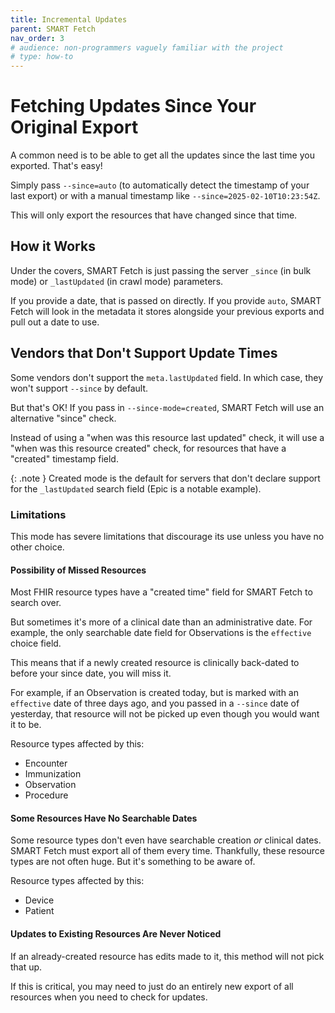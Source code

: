 ```yaml
---
title: Incremental Updates
parent: SMART Fetch
nav_order: 3
# audience: non-programmers vaguely familiar with the project
# type: how-to
---
```


# Fetching Updates Since Your Original Export

A common need is to be able to get all the updates since the last time you exported.
That's easy!

Simply pass `--since=auto` (to automatically detect the timestamp of your last export)
or with a manual timestamp like `--since=2025-02-10T10:23:54Z`.

This will only export the resources that have changed since that time.

## How it Works

Under the covers, SMART Fetch is just passing the server `_since` (in bulk mode)
or `_lastUpdated` (in crawl mode) parameters.

If you provide a date, that is passed on directly.
If you provide `auto`, SMART Fetch will look in the metadata it stores alongside your previous
exports and pull out a date to use.

## Vendors that Don't Support Update Times

Some vendors don't support the `meta.lastUpdated` field.
In which case, they won't support `--since` by default.

But that's OK!
If you pass in `--since-mode=created`, SMART Fetch will use an alternative "since" check.

Instead of using a "when was this resource last updated" check, it will use a
"when was this resource created" check, for resources that have a "created" timestamp field.

{: .note }
Created mode is the default for servers that don't
declare support for the `_lastUpdated` search field (Epic is a notable example).

### Limitations

This mode has severe limitations that discourage its use unless you have no other choice.

#### Possibility of Missed Resources

Most FHIR resource types have a "created time" field for SMART Fetch to search over.

But sometimes it's more of a clinical date than an administrative date.
For example, the only searchable date field for Observations is the `effective` choice field.

This means that if a newly created resource is clinically back-dated to before your since date,
you will miss it.

For example, if an Observation is created today, but is marked with an `effective` date of three
days ago, and you passed in a `--since` date of yesterday, that resource will not be picked up
even though you would want it to be.

Resource types affected by this:
- Encounter
- Immunization
- Observation
- Procedure

#### Some Resources Have No Searchable Dates

Some resource types don't even have searchable creation _or_ clinical dates.
SMART Fetch must export all of them every time.
Thankfully, these resource types are not often huge.
But it's something to be aware of.

Resource types affected by this:
- Device
- Patient

#### Updates to Existing Resources Are Never Noticed

If an already-created resource has edits made to it, this method will not pick that up.

If this is critical, you may need to just do an entirely new export of all resources when you need
to check for updates.
